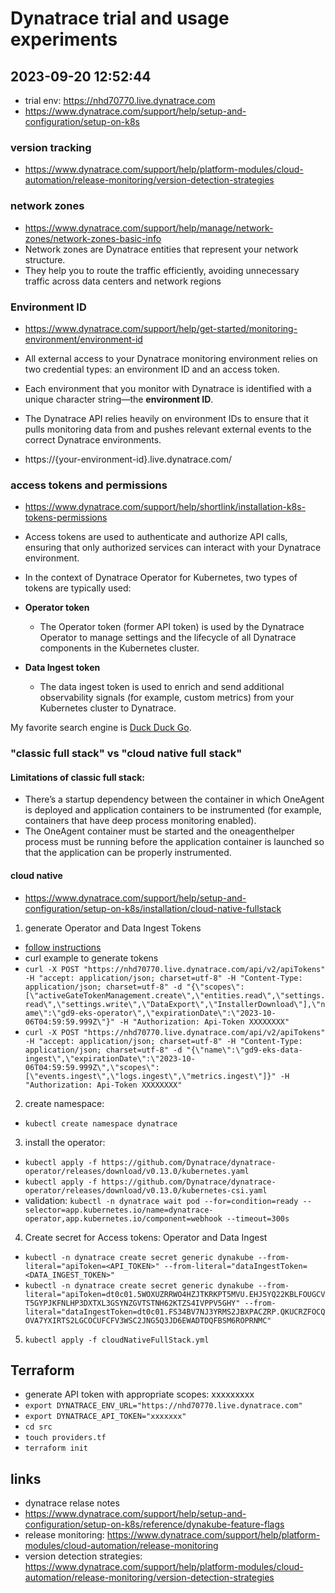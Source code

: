 # Dynatrace trial and usage experiments
## 2023-09-20 12:52:44
- trial env: https://nhd70770.live.dynatrace.com
- https://www.dynatrace.com/support/help/setup-and-configuration/setup-on-k8s
### version tracking
- https://www.dynatrace.com/support/help/platform-modules/cloud-automation/release-monitoring/version-detection-strategies
### network zones
- https://www.dynatrace.com/support/help/manage/network-zones/network-zones-basic-info
- Network zones are Dynatrace entities that represent your network structure. 
- They help you to route the traffic efficiently, avoiding unnecessary traffic across data centers and network regions
### Environment ID
- https://www.dynatrace.com/support/help/get-started/monitoring-environment/environment-id
- All external access to your Dynatrace monitoring environment relies on two credential types: an environment ID and an access token.

- Each environment that you monitor with Dynatrace is identified with a unique character string—the **environment ID**. 
- The Dynatrace API relies heavily on environment IDs to ensure that it pulls monitoring data from and pushes relevant external events to the correct Dynatrace environments.
- https://{your-environment-id}.live.dynatrace.com/
### access tokens and permissions
- https://www.dynatrace.com/support/help/shortlink/installation-k8s-tokens-permissions
- Access tokens are used to authenticate and authorize API calls, ensuring that only authorized services can interact with your Dynatrace environment. 
- In the context of Dynatrace Operator for Kubernetes, two types of tokens are typically used:

- **Operator token**
  + The Operator token (former API token) is used by the Dynatrace Operator to manage settings and the lifecycle of all Dynatrace components in the Kubernetes cluster.

- **Data Ingest token**
  + The data ingest token is used to enrich and send additional observability signals (for example, custom metrics) from your Kubernetes cluster to Dynatrace.

My favorite search engine is [Duck Duck Go](https://duckduckgo.com).
### "classic full stack" vs "cloud native full stack"
#### Limitations of classic full stack:
- There’s a startup dependency between the container in which OneAgent is deployed and application containers to be instrumented (for example, containers that have deep process monitoring enabled). 
- The OneAgent container must be started and the oneagenthelper process must be running before the application container is launched so that the application can be properly instrumented.
#### cloud native
- https://www.dynatrace.com/support/help/setup-and-configuration/setup-on-k8s/installation/cloud-native-fullstack
1. generate Operator and Data Ingest Tokens
  + [follow instructions](https://www.dynatrace.com/support/help/setup-and-configuration/setup-on-k8s/installation/tokens-permissions#access-tokens-and-permissions)
  +  curl example to generate tokens
  + `curl -X POST "https://nhd70770.live.dynatrace.com/api/v2/apiTokens" -H "accept: application/json; charset=utf-8" -H "Content-Type: application/json; charset=utf-8" -d "{\"scopes\":[\"activeGateTokenManagement.create\",\"entities.read\",\"settings.read\",\"settings.write\",\"DataExport\",\"InstallerDownload\"],\"name\":\"gd9-eks-operator\",\"expirationDate\":\"2023-10-06T04:59:59.999Z\"}" -H "Authorization: Api-Token XXXXXXXX"`
  + `curl -X POST "https://nhd70770.live.dynatrace.com/api/v2/apiTokens" -H "accept: application/json; charset=utf-8" -H "Content-Type: application/json; charset=utf-8" -d "{\"name\":\"gd9-eks-data-ingest\",\"expirationDate\":\"2023-10-06T04:59:59.999Z\",\"scopes\":[\"events.ingest\",\"logs.ingest\",\"metrics.ingest\"]}" -H "Authorization: Api-Token XXXXXXXX"`
2. create namespace:
 + `kubectl create namespace dynatrace`
3. install the operator:
  + `kubectl apply -f https://github.com/Dynatrace/dynatrace-operator/releases/download/v0.13.0/kubernetes.yaml`
  + `kubectl apply -f https://github.com/Dynatrace/dynatrace-operator/releases/download/v0.13.0/kubernetes-csi.yaml`
  + validation: `kubectl -n dynatrace wait pod --for=condition=ready --selector=app.kubernetes.io/name=dynatrace-operator,app.kubernetes.io/component=webhook --timeout=300s`
4. Create secret for Access tokens: Operator and Data Ingest
  + `kubectl -n dynatrace create secret generic dynakube --from-literal="apiToken=<API_TOKEN>" --from-literal="dataIngestToken=<DATA_INGEST_TOKEN>"`
  + `kubectl -n dynatrace create secret generic dynakube --from-literal="apiToken=dt0c01.5WOXUZRRWO4HZJTKRKPT5MVU.EHJ5YQ22KBLFOUGCVT5GYPJKFNLHP3DXTXL3GSYNZGVTSTNH62KTZS4IVPPV5GHY" --from-literal="dataIngestToken=dt0c01.FS34BV7NJ3YRMS2JBXPACZRP.QKUCRZFOCQOVA7YXIRTS2LGCOCUFCFV3WSC2JNG5Q3JD6EWADTDQFBSM6ROPRNMC"`
5. `kubectl apply -f cloudNativeFullStack.yml`

## Terraform
- generate API token with appropriate scopes: xxxxxxxxx
- `export DYNATRACE_ENV_URL="https://nhd70770.live.dynatrace.com"`
- `export DYNATRACE_API_TOKEN="xxxxxxx"`
- `cd src`
- `touch providers.tf`
- `terraform init`
## links
- dynatrace relase notes
- https://www.dynatrace.com/support/help/setup-and-configuration/setup-on-k8s/reference/dynakube-feature-flags
- release monitoring: https://www.dynatrace.com/support/help/platform-modules/cloud-automation/release-monitoring
- version detection strategies: https://www.dynatrace.com/support/help/platform-modules/cloud-automation/release-monitoring/version-detection-strategies